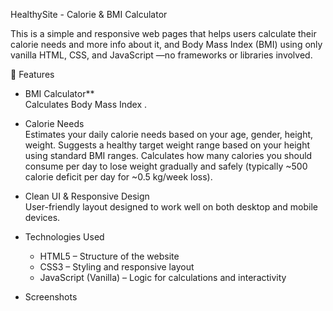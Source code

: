 HealthySite - Calorie & BMI Calculator

This is a simple and responsive web pages that helps users calculate their calorie needs and more info about it, and Body Mass Index (BMI) using only vanilla HTML, CSS, and JavaScript —no frameworks or libraries involved.

🌟 Features

- BMI Calculator**  
  Calculates Body Mass Index .

- Calorie Needs  
  Estimates your daily calorie needs based on your age, gender, height, weight.
  Suggests a healthy target weight range based on your height using standard BMI ranges.
  Calculates how many calories you should consume per day to lose weight gradually and safely (typically ~500 calorie deficit per day for ~0.5 kg/week loss).
  

- Clean UI & Responsive Design  
  User-friendly layout designed to work well on both desktop and mobile devices.

- Technologies Used

  - HTML5 – Structure of the website  
  - CSS3 – Styling and responsive layout  
  - JavaScript (Vanilla) – Logic for calculations and interactivity

- Screenshots

